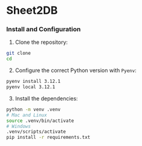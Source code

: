 # Sheet2DB

### Install and Configuration

1. Clone the repository:
```bash
git clone 
cd 
```

2. Configure the correct Python version with `Pyenv`:
```bash
pyenv install 3.12.1
pyenv local 3.12.1
```

3. Install the dependencies:
```bash
python -m venv .venv
# Mac and Linux
source .venv/bin/activate
# Windows
.venv/scripts/activate
pip install -r requirements.txt
```